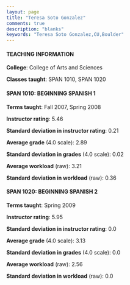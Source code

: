 ```yaml
---
layout: page
title: "Teresa Soto Gonzalez" 
comments: true
description: "blanks"
keywords: "Teresa Soto Gonzalez,CU,Boulder"
---
```

<head>
<script src="https://ajax.googleapis.com/ajax/libs/jquery/2.1.3/jquery.min.js"></script>
<script src="https://dl.dropboxusercontent.com/s/pc42nxpaw1ea4o9/highcharts.js?dl=0"></script>
<!-- <script src="../assets/js/highcharts.js"></script> -->
<style type="text/css">@font-face {
	font-family: "Bebas Neue";
	src: url(https://www.filehosting.org/file/details/544349/BebasNeue Regular.otf) format("opentype");
	}
	h1.Bebas { 
		font-family: "Bebas Neue", Verdana, Tahoma;
	}
</style>
</head>
	   
#### TEACHING INFORMATION

**College**: College of Arts and Sciences

**Classes taught**: SPAN 1010, SPAN 1020

#### SPAN 1010: BEGINNING SPANISH 1

**Terms taught**: Fall 2007, Spring 2008

**Instructor rating**: 5.46

**Standard deviation in instructor rating**: 0.21

**Average grade** (4.0 scale): 2.89

**Standard deviation in grades** (4.0 scale): 0.02

**Average workload** (raw): 3.21

**Standard deviation in workload** (raw): 0.36

#### SPAN 1020: BEGINNING SPANISH 2

**Terms taught**: Spring 2009

**Instructor rating**: 5.95

**Standard deviation in instructor rating**: 0.0

**Average grade** (4.0 scale): 3.13

**Standard deviation in grades** (4.0 scale): 0.0

**Average workload** (raw): 2.56

**Standard deviation in workload** (raw): 0.0

